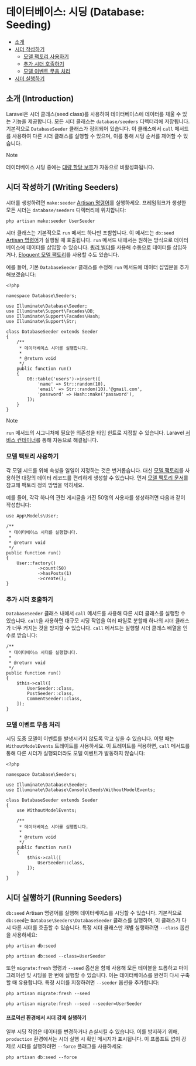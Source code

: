 # 데이터베이스: 시딩 (Database: Seeding)

- [소개](#introduction)
- [시더 작성하기](#writing-seeders)
    - [모델 팩토리 사용하기](#using-model-factories)
    - [추가 시더 호출하기](#calling-additional-seeders)
    - [모델 이벤트 무음 처리](#muting-model-events)
- [시더 실행하기](#running-seeders)

<a name="introduction"></a>
## 소개 (Introduction)

Laravel은 시더 클래스(seed class)를 사용하여 데이터베이스에 데이터를 채울 수 있는 기능을 제공합니다. 모든 시더 클래스는 `database/seeders` 디렉터리에 저장됩니다. 기본적으로 `DatabaseSeeder` 클래스가 정의되어 있습니다. 이 클래스에서 `call` 메서드를 사용하여 다른 시더 클래스를 실행할 수 있으며, 이를 통해 시딩 순서를 제어할 수 있습니다.

> [!NOTE]
> 데이터베이스 시딩 중에는 [대량 할당 보호](/docs/9.x/eloquent#mass-assignment)가 자동으로 비활성화됩니다.

<a name="writing-seeders"></a>
## 시더 작성하기 (Writing Seeders)

시더를 생성하려면 `make:seeder` [Artisan 명령어](/docs/9.x/artisan)를 실행하세요. 프레임워크가 생성한 모든 시더는 `database/seeders` 디렉터리에 위치합니다:

```shell
php artisan make:seeder UserSeeder
```

시더 클래스는 기본적으로 `run` 메서드 하나만 포함합니다. 이 메서드는 `db:seed` [Artisan 명령어](/docs/9.x/artisan)가 실행될 때 호출됩니다. `run` 메서드 내에서는 원하는 방식으로 데이터베이스에 데이터를 삽입할 수 있습니다. [쿼리 빌더](/docs/9.x/queries)를 사용해 수동으로 데이터를 삽입하거나, [Eloquent 모델 팩토리](/docs/9.x/eloquent-factories)를 사용할 수도 있습니다.

예를 들어, 기본 `DatabaseSeeder` 클래스를 수정해 `run` 메서드에 데이터 삽입문을 추가해보겠습니다:

```
<?php

namespace Database\Seeders;

use Illuminate\Database\Seeder;
use Illuminate\Support\Facades\DB;
use Illuminate\Support\Facades\Hash;
use Illuminate\Support\Str;

class DatabaseSeeder extends Seeder
{
    /**
     * 데이터베이스 시더를 실행합니다.
     *
     * @return void
     */
    public function run()
    {
        DB::table('users')->insert([
            'name' => Str::random(10),
            'email' => Str::random(10).'@gmail.com',
            'password' => Hash::make('password'),
        ]);
    }
}
```

> [!NOTE]
> `run` 메서드의 시그니처에 필요한 의존성을 타입 힌트로 지정할 수 있습니다. Laravel [서비스 컨테이너](/docs/9.x/container)를 통해 자동으로 해결됩니다.

<a name="using-model-factories"></a>
### 모델 팩토리 사용하기

각 모델 시드를 위해 속성을 일일이 지정하는 것은 번거롭습니다. 대신 [모델 팩토리](/docs/9.x/eloquent-factories)를 사용하면 대량의 데이터 레코드를 편리하게 생성할 수 있습니다. 먼저 [모델 팩토리 문서](/docs/9.x/eloquent-factories)를 참고해 팩토리 정의 방법을 익히세요.

예를 들어, 각각 하나의 관련 게시글을 가진 50명의 사용자를 생성하려면 다음과 같이 작성합니다:

```
use App\Models\User;

/**
 * 데이터베이스 시더를 실행합니다.
 *
 * @return void
 */
public function run()
{
    User::factory()
            ->count(50)
            ->hasPosts(1)
            ->create();
}
```

<a name="calling-additional-seeders"></a>
### 추가 시더 호출하기

`DatabaseSeeder` 클래스 내에서 `call` 메서드를 사용해 다른 시더 클래스를 실행할 수 있습니다. `call`을 사용하면 대규모 시딩 작업을 여러 파일로 분할해 하나의 시더 클래스가 너무 커지는 것을 방지할 수 있습니다. `call` 메서드는 실행할 시더 클래스 배열을 인수로 받습니다:

```
/**
 * 데이터베이스 시더를 실행합니다.
 *
 * @return void
 */
public function run()
{
    $this->call([
        UserSeeder::class,
        PostSeeder::class,
        CommentSeeder::class,
    ]);
}
```

<a name="muting-model-events"></a>
### 모델 이벤트 무음 처리

시딩 도중 모델이 이벤트를 발생시키지 않도록 막고 싶을 수 있습니다. 이럴 때는 `WithoutModelEvents` 트레이트를 사용하세요. 이 트레이트를 적용하면, `call` 메서드를 통해 다른 시더가 실행되더라도 모델 이벤트가 발동하지 않습니다:

```
<?php

namespace Database\Seeders;

use Illuminate\Database\Seeder;
use Illuminate\Database\Console\Seeds\WithoutModelEvents;

class DatabaseSeeder extends Seeder
{
    use WithoutModelEvents;

    /**
     * 데이터베이스 시더를 실행합니다.
     *
     * @return void
     */
    public function run()
    {
        $this->call([
            UserSeeder::class,
        ]);
    }
}
```

<a name="running-seeders"></a>
## 시더 실행하기 (Running Seeders)

`db:seed` Artisan 명령어를 실행해 데이터베이스를 시딩할 수 있습니다. 기본적으로 `db:seed`는 `Database\Seeders\DatabaseSeeder` 클래스를 실행하며, 이 클래스가 다시 다른 시더를 호출할 수 있습니다. 특정 시더 클래스만 개별 실행하려면 `--class` 옵션을 사용하세요:

```shell
php artisan db:seed

php artisan db:seed --class=UserSeeder
```

또한 `migrate:fresh` 명령과 `--seed` 옵션을 함께 사용해 모든 테이블을 드롭하고 마이그레이션 및 시딩을 한 번에 실행할 수 있습니다. 이는 데이터베이스를 완전히 다시 구축할 때 유용합니다. 특정 시더를 지정하려면 `--seeder` 옵션을 추가합니다:

```shell
php artisan migrate:fresh --seed

php artisan migrate:fresh --seed --seeder=UserSeeder 
```

<a name="forcing-seeding-production"></a>
#### 프로덕션 환경에서 시더 강제 실행하기

일부 시딩 작업은 데이터를 변경하거나 손실시킬 수 있습니다. 이를 방지하기 위해, `production` 환경에서는 시더 실행 시 확인 메시지가 표시됩니다. 이 프롬프트 없이 강제로 시더를 실행하려면 `--force` 플래그를 사용하세요:

```shell
php artisan db:seed --force
```